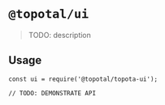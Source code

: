 # `@topotal/ui`

> TODO: description

## Usage

```
const ui = require('@topotal/topota-ui');

// TODO: DEMONSTRATE API
```
